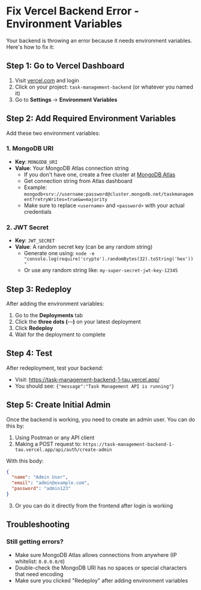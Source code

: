 # Fix Vercel Backend Error - Environment Variables

Your backend is throwing an error because it needs environment variables. Here's how to fix it:

## Step 1: Go to Vercel Dashboard

1. Visit [vercel.com](https://vercel.com) and login
2. Click on your project: `task-management-backend` (or whatever you named it)
3. Go to **Settings** → **Environment Variables**

## Step 2: Add Required Environment Variables

Add these two environment variables:

### 1. MongoDB URI
- **Key**: `MONGODB_URI`
- **Value**: Your MongoDB Atlas connection string
  - If you don't have one, create a free cluster at [MongoDB Atlas](https://www.mongodb.com/cloud/atlas)
  - Get connection string from Atlas dashboard
  - Example: `mongodb+srv://username:password@cluster.mongodb.net/taskmanagement?retryWrites=true&w=majority`
  - Make sure to replace `<username>` and `<password>` with your actual credentials

### 2. JWT Secret
- **Key**: `JWT_SECRET`
- **Value**: A random secret key (can be any random string)
  - Generate one using: `node -e "console.log(require('crypto').randomBytes(32).toString('hex'))"`
  - Or use any random string like: `my-super-secret-jwt-key-12345`

## Step 3: Redeploy

After adding the environment variables:
1. Go to the **Deployments** tab
2. Click the **three dots (⋯)** on your latest deployment
3. Click **Redeploy**
4. Wait for the deployment to complete

## Step 4: Test

After redeployment, test your backend:
- Visit: https://task-management-backend-1-tau.vercel.app/
- You should see: `{"message":"Task Management API is running"}`

## Step 5: Create Initial Admin

Once the backend is working, you need to create an admin user. You can do this by:

1. Using Postman or any API client
2. Making a POST request to: `https://task-management-backend-1-tau.vercel.app/api/auth/create-admin`

With this body:
```json
{
  "name": "Admin User",
  "email": "admin@example.com",
  "password": "admin123"
}
```

3. Or you can do it directly from the frontend after login is working

## Troubleshooting

### Still getting errors?
- Make sure MongoDB Atlas allows connections from anywhere (IP whitelist: `0.0.0.0/0`)
- Double-check the MongoDB URI has no spaces or special characters that need encoding
- Make sure you clicked "Redeploy" after adding environment variables


